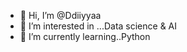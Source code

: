 - 👋 Hi, I’m @Ddiiyyaa
- 👀 I’m interested in ...Data science & AI 
- 🌱 I’m currently learning..Python
  
